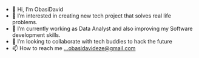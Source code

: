 - 👋 Hi, I’m ObasiDavid
- 👀 I’m interested in creating new tech project that solves real life problems.
- 🌱 I’m currently working as Data Analyst and also improving my Software development skills.
- 💞️ I’m looking to collaborate with tech buddies to hack the future
- 📫 How to reach me ...obasidavideze@gmail.com

<!---
ObasiDavid/ObasiDavid is a ✨ special ✨ repository because its `README.md` (this file) appears on your GitHub profile.
You can click the Preview link to take a look at your changes.
--->
